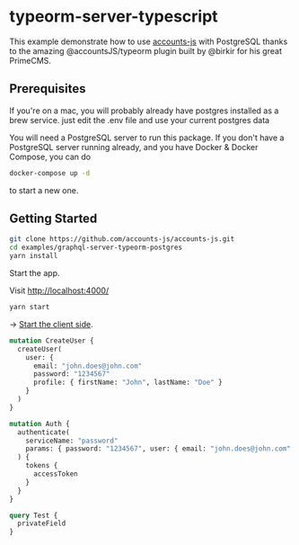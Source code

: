 # typeorm-server-typescript

This example demonstrate how to use [accounts-js](https://github.com/accounts-js/accounts) with PostgreSQL thanks to the amazing @accountsJS/typeorm plugin built by @birkir for his great PrimeCMS.

## Prerequisites

If you're on a mac, you will probably already have postgres installed as a brew service.
just edit the .env file and use your current postgres data

You will need a PostgreSQL server to run this package. If you don't have a PostgreSQL server running already, and you have Docker & Docker Compose, you can do

```bash
docker-compose up -d
```

to start a new one.

## Getting Started

```bash
git clone https://github.com/accounts-js/accounts-js.git
cd examples/graphql-server-typeorm-postgres
yarn install
```

Start the app.

Visit <http://localhost:4000/>

```bash
yarn start
```

-> [Start the client side](../react-graphql-typescript).

```graphql
mutation CreateUser {
  createUser(
    user: {
      email: "john.does@john.com"
      password: "1234567"
      profile: { firstName: "John", lastName: "Doe" }
    }
  )
}

mutation Auth {
  authenticate(
    serviceName: "password"
    params: { password: "1234567", user: { email: "john.does@john.com" } }
  ) {
    tokens {
      accessToken
    }
  }
}

query Test {
  privateField
}
```
